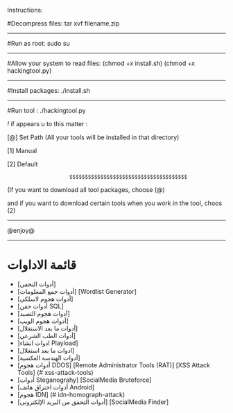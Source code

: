 Instructions:

#Decompress files: tar xvf filename.zip 
******************************************************************************************************************************************************************
#Run as root: sudo su 
******************************************************************************************************************************************************************
#Allow your system to read files: (chmod +x install.sh)
(chmod +x hackingtool.py)
******************************************************************************************************************************************************************
#Install packages: ./install.sh
******************************************************************************************************************************************************************
#Run tool : ./hackingtool.py 

*!* if  appears u to this matter : 

[@] Set Path (All your tools will be installed in that directory)

 [1] Manual
                        
  [2] Default
  
                        $$$$$$$$$$$$$$$$$$$$$$$$$$$$$$$$$$$$$$
                        
(If you want to download all tool packages, choose (@) 
                        
and if you want to download certain tools when you work in the tool, choos (2)  

******************************************************************************************************************************************************************
@enjoy@

**********************************************************************************************************************************************************************
# قائمة الاداوات 
- [أدوات التخفي]
- [أدوات جمع المعلومات] 
                                                                                                                                                  [Wordlist Generator] 
- [أدوات هجوم لاسلكي] 
- [أدوات حقن SQL] 
- [أدوات هجوم التصيد] 
- [أدوات هجوم الويب] 
- [أدوات ما بعد الاستغلال] 
- [أدوات الطب الشرعي]
- ]ادوات انشاء Playload] 
- [ادوات ما بعد استغلال] 
- [أدوات الهندسة العكسية]
- [أدوات هجوم DDOS] 
                                                                                                                                   [Remote Administrator Tools (RAT)]
                                                                                                                              [XSS Attack Tools] (# xss-attack-tools)
- [أدوات Steganograhy]
                                                                                                                                             [SocialMedia Bruteforce]
 - [أدوات اختراق هاتف Android] 
 - [هجوم IDN] (# idn-homograph-attack)
 - [أدوات التحقق من البريد الإلكتروني]
                                                                                                                                            [SocialMedia Finder] 
                                                                                                                        
                                                                                                                        
                                                                                                                        
                                                                                                                        
